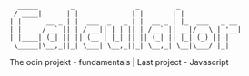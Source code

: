       _____        _               _         _               
     / ____|      | |             | |       | |              
    | |      __ _ | |  ___  _   _ | |  __ _ | |_  ___   _ __ 
    | |     / _` || | / __|| | | || | / _` || __|/ _ \ | '__|
    | |____| (_| || || (__ | |_| || || (_| || |_| (_) || |   
     \_____|\__,_||_| \___| \__,_||_| \__,_| \__|\___/ |_|   
                                                         
                                                         
 The odin projekt - fundamentals | Last project - Javascript